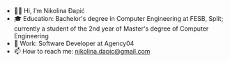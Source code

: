- 👋🏻 Hi, I’m Nikolina Đapić
- 🎓 Education: Bachelor's degree in Computer Engineering at FESB, Split; currently a student of the 2nd year of Master's degree of Computer Engineering
- 🏢 Work: Software Developer at Agency04
- 📫 How to reach me: nikolina.dapic@gmail.com

<!---
nikolinadapic/nikolinadapic is a ✨ special ✨ repository because its `README.md` (this file) appears on your GitHub profile.
You can click the Preview link to take a look at your changes.
--->
